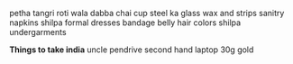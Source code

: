 
petha
tangri
roti wala dabba
chai cup
steel ka glass
wax and strips
sanitry napkins
shilpa formal dresses
bandage
belly
hair colors
shilpa undergarments


**Things to take india**
uncle pendrive
second hand laptop
30g gold
